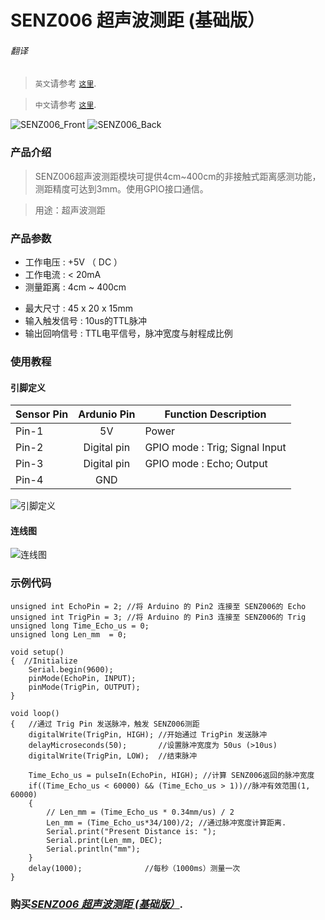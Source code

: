 # SENZ006 超声波测距 (基础版）

###### 翻译

> `英文`请参考 [`这里`](https://github.com/njustcjj/SENZ006-Ultrasonic-Sensor--Basic-/blob/master/README.md).

> `中文`请参考 [`这里`](https://github.com/njustcjj/SENZ006-Ultrasonic-Sensor--Basic-/blob/master/README_CN.md).

![](https://github.com/njustcjj/SENZ006-Ultrasonic-Sensor--Basic-/blob/master/pic/SENZ006_Front.jpg "SENZ006_Front")
![](https://github.com/njustcjj/SENZ006-Ultrasonic-Sensor--Basic-/blob/master/pic/SENZ006_Back.jpg "SENZ006_Back")
 

### 产品介绍

> SENZ006超声波测距模块可提供4cm~400cm的非接触式距离感测功能，测距精度可达到3mm。使用GPIO接口通信。

> 
> 用途：超声波测距

### 产品参数

* 工作电压 : +5V （ DC ）
* 工作电流 : < 20mA
* 测量距离 : 4cm ~ 400cm
- 最大尺寸 : 45 x 20 x 15mm
- 输入触发信号 : 10us的TTL脉冲
- 输出回响信号 : TTL电平信号，脉冲宽度与射程成比例


### 使用教程

#### 引脚定义

|Sensor Pin|Ardunio Pin|Function Description|
|-|:-:|-|
|Pin-1|5V|Power|
|Pin-2|Digital pin|GPIO mode : Trig; Signal Input|
|Pin-3|Digital pin|GPIO mode : Echo; Output|
|Pin-4|GND||


![](https://github.com/njustcjj/SENZ006-Ultrasonic-Sensor--Basic-/blob/master/pic/SENZ006_pin.jpg "引脚定义") 


#### 连线图

![](https://github.com/njustcjj/SENZ006-Ultrasonic-Sensor--Basic-/blob/master/pic/SENZ006_connect.png "连线图") 


### 示例代码

	unsigned int EchoPin = 2; //将 Arduino 的 Pin2 连接至 SENZ006的 Echo
	unsigned int TrigPin = 3; //将 Arduino 的 Pin3 连接至 SENZ006的 Trig 
	unsigned long Time_Echo_us = 0; 
	unsigned long Len_mm  = 0; 
 
	void setup() 
	{  //Initialize 
		Serial.begin(9600);      
		pinMode(EchoPin, INPUT);
		pinMode(TrigPin, OUTPUT); 
	} 
 
	void loop() 
	{   //通过 Trig Pin 发送脉冲，触发 SENZ006测距 
		digitalWrite(TrigPin, HIGH); //开始通过 TrigPin 发送脉冲 
		delayMicroseconds(50);       //设置脉冲宽度为 50us (>10us) 
		digitalWrite(TrigPin, LOW);  //结束脉冲      

		Time_Echo_us = pulseIn(EchoPin, HIGH); //计算 SENZ006返回的脉冲宽度 
		if((Time_Echo_us < 60000) && (Time_Echo_us > 1))//脉冲有效范围(1, 60000)
		{   
			// Len_mm = (Time_Echo_us * 0.34mm/us) / 2
			Len_mm = (Time_Echo_us*34/100)/2; //通过脉冲宽度计算距离.     
			Serial.print("Present Distance is: ");     
			Serial.print(Len_mm, DEC);               
			Serial.println("mm");                
		}   
		delay(1000);              //每秒（1000ms）测量一次 
	}


### 购买[*SENZ006 超声波测距 (基础版）*](https://www.ebay.com/).